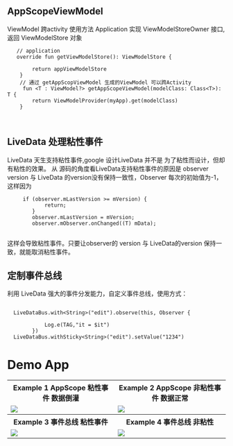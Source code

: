 ## AppScopeViewModel

ViewModel 跨activity 使用方法 Application 实现 ViewModelStoreOwner 接口,返回 ViewModelStore 对象

```
   // application
   override fun getViewModelStore(): ViewModelStore {

        return appViewModelStore
    }
    // 通过 getAppScopViewModel 生成的ViewModel 可以跨Activity 
     fun <T : ViewModel?> getAppScopeViewModel(modelClass: Class<T>): T {
        return ViewModelProvider(myApp).get(modelClass)
    }
    
    
```

## LiveData 处理粘性事件

LiveData 天生支持粘性事件,google 设计LiveData 并不是 为了粘性而设计，但却有粘性的效果。 从 源码的角度看LiveData支持粘性事件的原因是 observer
version 与 LiveData 的version没有保持一致性，Observer 每次的初始值为-1，这样因为

```
     if (observer.mLastVersion >= mVersion) {
            return;
        }
        observer.mLastVersion = mVersion;
        observer.mObserver.onChanged((T) mData);
       
```  

这样会导致粘性事件。只要让observer的 version 与 LiveData的version 保持一致，就能取消粘性事件。

## 定制事件总线

利用 LiveData 强大的事件分发能力，自定义事件总线，使用方式：

```

  LiveDataBus.with<String>("edit").observe(this, Observer {
         
            Log.e(TAG,"it = $it")
        })
  LiveDataBus.withSticky<String>("edit").setValue("1234")

```

# Demo App

<table style="width:100%">
  <tr>
    <th>Example 1 AppScope 粘性事件 数据倒灌</th>
    <th>Example 2 AppScope 非粘性事件 数据正常</th>
  </tr>
  <tr>
    <td><img src="screenshots/1.gif"/></td>
    <td><img src="screenshots/2.gif"/></td>
  </tr>
  <tr>
    <th>Example 3 事件总线 粘性事件</th>
    <th>Example 4 事件总线 非粘性</th>
  </tr>
  <tr>
    <td><img src="screenshots/3.gif"/></td>
    <td><img src="screenshots/4.gif"/></td>
  </tr>
  </table>